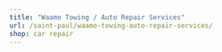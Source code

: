 ```yaml
---
title: "Waamo Towing / Auto Repair Services"
url: /saint-paul/waamo-towing-auto-repair-services/
shop: car repair
---
```

